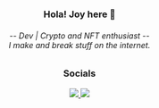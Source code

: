 <h3 align="center">Hola! Joy here 👋</h3>
<h6 align="center">
-- Dev | Crypto and NFT enthusiast --
<br/>
I make and break stuff on the internet.
</h6>
<h3 align="center">
Socials
</h3>
<p align="center">
  <a href="https://www.linkedin.com/in/joy-samaddar/">
    <img src="https://img.shields.io/badge/-LinkedIn-0072b1?style=for-the-badge&logo=linkedin&logoColor=white"/>
  </a>
  <a href="https://twitter.com/0xjooy">
    <img src="https://img.shields.io/badge/-Twitter-00acee?style=for-the-badge&logo=Twitter&logoColor=white"/>
  </a>
</p>
